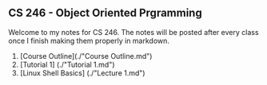 ## CS 246 - Object Oriented Prgramming

Welcome to my notes for CS 246. The notes will be posted after every class once I finish making them properly in markdown. 

1. [Course Outline](./"Course Outline.md")
2. [Tutorial 1] (./"Tutorial 1.md")
3. [Linux Shell Basics] (./"Lecture 1.md")


